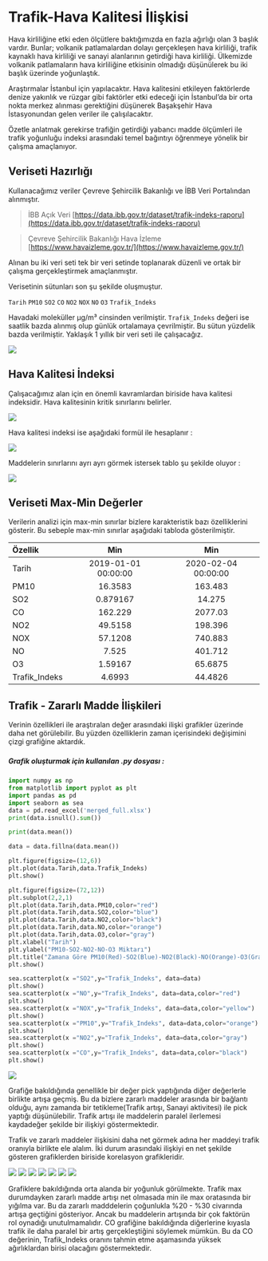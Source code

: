 # Trafik-Hava Kalitesi İlişkisi

Hava kirliliğine etki eden ölçütlere baktığımızda en fazla ağırlığı olan 3 başlık vardır. Bunlar; volkanik patlamalardan dolayı gerçekleşen hava kirliliği, trafik kaynaklı hava kirliliği ve sanayi alanlarının getirdiği hava kirliliği. Ülkemizde volkanik patlamaların hava kirliliğine etkisinin olmadığı düşünülerek bu iki başlık üzerinde yoğunlaştık.

Araştırmalar İstanbul için yapılacaktır. Hava kalitesini etkileyen faktörlerde denize yakınlık ve rüzgar gibi faktörler etki edeceği için İstanbul’da bir orta nokta merkez alınması gerektiğini düşünerek Başakşehir Hava İstasyonundan gelen veriler ile çalışılacaktır.

Özetle anlatmak gerekirse trafiğin getirdiği yabancı madde ölçümleri ile trafik yoğunluğu indeksi arasındaki temel bağıntıyı öğrenmeye yönelik bir çalışma amaçlanıyor.

##  Veriseti Hazırlığı

Kullanacağımız veriler Çevreve Şehircilik Bakanlığı ve İBB Veri Portalından alınmıştır.

> İBB Açık Veri [https://data.ibb.gov.tr/dataset/trafik-indeks-raporu](https://data.ibb.gov.tr/dataset/trafik-indeks-raporu)

> Çevreve Şehircilik Bakanlığı Hava İzleme [https://www.havaizleme.gov.tr/](https://www.havaizleme.gov.tr/)

Alınan bu iki veri seti tek bir veri setinde toplanarak düzenli ve ortak bir çalışma gerçekleştirmek amaçlanmıştır.

Verisetinin sütunları son şu şekilde oluşmuştur.

`Tarih` `PM10` `SO2` `CO` `NO2` `NOX` `NO` `O3` `Trafik_Indeks` 

Havadaki moleküller µg/m³ cinsinden verilmiştir.
`Trafik_Indeks` değeri ise saatlik bazda alınmış olup günlük ortalamaya çevrilmiştir. Bu sütun yüzdelik bazda verilmiştir.
Yaklaşık 1 yıllık bir veri seti ile çalışacağız.

![](https://github.com/FurkanDemiray/Trafik-HavaKalite_Calismasi/blob/master/readme_images/dataset.PNG?raw=true)

## Hava Kalitesi İndeksi

Çalışacağımız alan için en önemli kavramlardan biriside hava kalitesi indeksidir. Hava kalitesinin kritik sınırlarını belirler.



![](https://github.com/FurkanDemiray/Trafik-HavaKalite_Calismasi/blob/master/readme_images/aqi.jpg?raw=true)



Hava kalitesi indeksi ise aşağıdaki formül ile hesaplanır :



![](https://github.com/FurkanDemiray/Trafik-HavaKalite_Calismasi/blob/master/Report/calc.png)



Maddelerin sınırlarını ayrı ayrı görmek istersek tablo şu şekilde oluyor :  



![](https://github.com/FurkanDemiray/Trafik-HavaKalite_Calismasi/blob/master/Report/table.png)

##  Veriseti Max-Min Değerler

Verilerin analizi için max-min sınırlar bizlere karakteristik bazı özelliklerini gösterir. Bu sebeple max-min sınırlar aşağıdaki tabloda gösterilmiştir.

| Özellik       | Min                 | Min                 |
| :------------ |:-------------------:|:-------------------:|
| Tarih         | 2019-01-01 00:00:00 | 2020-02-04 00:00:00 |
| PM10          | 16.3583             | 163.483             |
| SO2           | 0.879167            | 14.275              |
| CO            | 162.229             | 2077.03             |
| NO2           | 49.5158             | 198.396             |
| NOX           | 57.1208             | 740.883             |
| NO            | 7.525               | 401.712             |
| O3            | 1.59167             | 65.6875             |
| Trafik_Indeks | 4.6993              | 44.4826             |


## Trafik - Zararlı Madde İlişkileri

Verinin özellikleri ile araştıralan değer arasındaki ilişki grafikler üzerinde daha net görülebilir. Bu yüzden özelliklerin zaman içerisindeki değişimini çizgi grafiğine aktardık. 

##### Grafik oluşturmak için kullanılan .py dosyası :　

```python
import numpy as np
from matplotlib import pyplot as plt
import pandas as pd
import seaborn as sea
data = pd.read_excel('merged_full.xlsx')
print(data.isnull().sum())

print(data.mean())

data = data.fillna(data.mean())

plt.figure(figsize=(12,6))
plt.plot(data.Tarih,data.Trafik_Indeks)
plt.show()

plt.figure(figsize=(72,12))
plt.subplot(2,2,1)
plt.plot(data.Tarih,data.PM10,color="red")
plt.plot(data.Tarih,data.SO2,color="blue")
plt.plot(data.Tarih,data.NO2,color="black")
plt.plot(data.Tarih,data.NO,color="orange")
plt.plot(data.Tarih,data.O3,color="gray")
plt.xlabel("Tarih")
plt.ylabel("PM10-SO2-NO2-NO-O3 Miktarı")
plt.title("Zamana Göre PM10(Red)-SO2(Blue)-NO2(Black)-NO(Orange)-O3(Gray)")
plt.show()

sea.scatterplot(x ="SO2",y="Trafik_Indeks", data=data)
plt.show()
sea.scatterplot(x ="NO",y="Trafik_Indeks", data=data,color="red")
plt.show()
sea.scatterplot(x ="NOX",y="Trafik_Indeks", data=data,color="yellow")
plt.show()
sea.scatterplot(x ="PM10",y="Trafik_Indeks", data=data,color="orange")
plt.show()
sea.scatterplot(x ="NO2",y="Trafik_Indeks", data=data,color="gray")
plt.show()
sea.scatterplot(x ="CO",y="Trafik_Indeks", data=data,color="black")
plt.show()
```

![](https://github.com/FurkanDemiray/Trafik-HavaKalite_Calismasi/blob/master/Graphs/All.png)

Grafiğe bakıldığında genellikle bir değer pick yaptığında diğer değerlerle birlikte artışa geçmiş. Bu da bizlere zararlı maddeler arasında bir bağlantı olduğu, aynı zamanda bir tetikleme(Trafik artışı, Sanayi aktivitesi) ile pick yaptığı düşünülebilir. Trafik artışı ile maddelerin paralel ilerlemesi kaydadeğer şekilde bir ilişkiyi göstermektedir.

Trafik ve zararlı maddeler ilişkisini daha net görmek adına her maddeyi trafik oranıyla birlikte ele alalım. İki durum arasındaki ilişkiyi en net şekilde gösteren grafiklerden biriside korelasyon grafikleridir. 

![](https://github.com/FurkanDemiray/Trafik-HavaKalite_Calismasi/blob/master/Graphs/KolerasyonCO.png)
![](https://github.com/FurkanDemiray/Trafik-HavaKalite_Calismasi/blob/master/Graphs/KolerasyonNO.png)
![](https://github.com/FurkanDemiray/Trafik-HavaKalite_Calismasi/blob/master/Graphs/KolerasyonNO2.png)
![](https://github.com/FurkanDemiray/Trafik-HavaKalite_Calismasi/blob/master/Graphs/KolerasyonNOX.png)
![](https://github.com/FurkanDemiray/Trafik-HavaKalite_Calismasi/blob/master/Graphs/KolerasyonPM10.png)
![](https://github.com/FurkanDemiray/Trafik-HavaKalite_Calismasi/blob/master/Graphs/KolerasyonSO2.png)
![](https://github.com/FurkanDemiray/Trafik-HavaKalite_Calismasi/blob/master/Graphs/Korelasyon_O3.png)

Grafiklere bakıldığında orta alanda bir yoğunluk görülmekte. Trafik max durumdayken zararlı madde artışı net olmasada min ile max oratasında bir yığılma var. Bu da zararlı madddelerin çoğunlukla %20 - %30 civarında artışa geçtiğini gösteriyor. Ancak bu maddelerin artışında bir çok faktörün rol oynadığı unutulmamalıdır. CO grafiğine bakıldığında diğerlerine kıyasla trafik ile daha paralel bir artış gerçekleştiğini söylemek mümkün. Bu da CO değerinin, Trafik_Indeks oranını tahmin etme aşamasında yüksek ağırlıklardan birisi olacağını göstermektedir.




